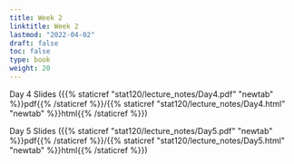 ```yaml
---
title: Week 2 
linktitle: Week 2
lastmod: "2022-04-02"
draft: false  
toc: false  
type: book  
weight: 20
---
```



Day 4 Slides ({{% staticref "stat120/lecture_notes/Day4.pdf" "newtab" %}}pdf{{% /staticref %}}/{{% staticref "stat120/lecture_notes/Day4.html" "newtab" %}}html{{% /staticref %}})

Day 5 Slides ({{% staticref "stat120/lecture_notes/Day5.pdf" "newtab" %}}pdf{{% /staticref %}}/{{% staticref "stat120/lecture_notes/Day5.html" "newtab" %}}html{{% /staticref %}})
